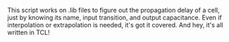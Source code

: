 This script works on .lib files to figure out the propagation delay of a cell, just by knowing its name, input transition, and output capacitance. Even if interpolation or extrapolation is needed, it's got it covered. And hey, it's all written in TCL!
